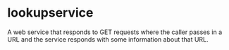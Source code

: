 # lookupservice
A web service that responds to GET requests where the caller passes in a URL and the service responds with some information about that URL.

